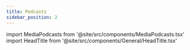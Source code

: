 ```yaml
---
title: Podcasts
sidebar_position: 2
---
```


import MediaPodcasts from '@site/src/components/MediaPodcasts.tsx'
import HeadTitle from '@site/src/components/General/HeadTitle.tsx'

<HeadTitle title="Podcasts" />

<MediaPodcasts />